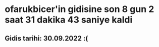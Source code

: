# ofarukbicer'in gidisine son 8 gun 2 saat 31 dakika 43 saniye kaldi

## Gidis tarihi: 30.09.2022 :(